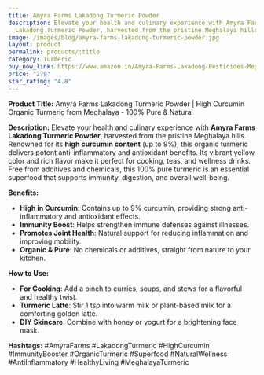 ```yaml
---
title: Amyra Farms Lakadong Turmeric Powder
description: Elevate your health and culinary experience with Amyra Farms
  Lakadong Turmeric Powder, harvested from the pristine Meghalaya hills.
image: /images/blog/amyra-farms-lakadong-turmeric-powder.jpg
layout: product
permalink: products/:title
category: Turmeric
buy_now_link: https://www.amazon.in/Amyra-Farms-Lakadong-Pesticides-Meghalaya/dp/B0CYTF5NNV/ref=sr_1_37?crid=1IBX4K52DVNNJ&tag=ayushmonk-21
price: "279"
star_rating: "4.8"
---
```

**Product Title:** Amyra Farms Lakadong Turmeric Powder | High Curcumin Organic Turmeric from Meghalaya - 100% Pure & Natural

**Description:**
Elevate your health and culinary experience with **Amyra Farms Lakadong Turmeric Powder**, harvested from the pristine Meghalaya hills. Renowned for its **high curcumin content** (up to 9%), this organic turmeric delivers potent anti-inflammatory and antioxidant benefits. Its vibrant yellow color and rich flavor make it perfect for cooking, teas, and wellness drinks. Free from additives and chemicals, this 100% pure turmeric is an essential superfood that supports immunity, digestion, and overall well-being.

**Benefits:**
- **High in Curcumin**: Contains up to 9% curcumin, providing strong anti-inflammatory and antioxidant effects.
- **Immunity Boost**: Helps strengthen immune defenses against illnesses.
- **Promotes Joint Health**: Natural support for reducing inflammation and improving mobility.
- **Organic & Pure**: No chemicals or additives, straight from nature to your kitchen.

**How to Use:**
- **For Cooking**: Add a pinch to curries, soups, and stews for a flavorful and healthy twist.
- **Turmeric Latte**: Stir 1 tsp into warm milk or plant-based milk for a comforting golden latte.
- **DIY Skincare**: Combine with honey or yogurt for a brightening face mask.

**Hashtags:**
#AmyraFarms #LakadongTurmeric #HighCurcumin #ImmunityBooster #OrganicTurmeric #Superfood #NaturalWellness #AntiInflammatory #HealthyLiving #MeghalayaTurmeric
